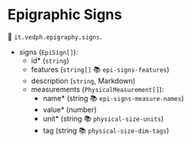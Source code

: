 # Epigraphic Signs

🔑 `it.vedph.epigraphy.signs`.

- signs (`EpiSign[]`):
  - id\* (`string`)
  - features (`string[]` 📚 `epi-signs-features`)
  - description (`string`, Markdown)
  - measurements (`PhysicalMeasurement[]`):
    - name\* (string 📚 `epi-signs-measure-names`)
    - value\* (number)
    - unit\* (string 📚 `physical-size-units`)
    - tag (string 📚 `physical-size-dim-tags`)
